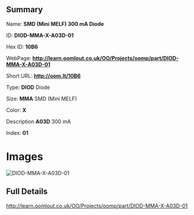 

## Summary
 
Name: __SMD (Mini MELF) 300 mA Diode__

ID: __DIOD-MMA-X-A03D-01__

Hex ID: __10B6__

WebPage: __http://learn.oomlout.co.uk/OO/Projects/oomp/part/DIOD-MMA-X-A03D-01__

Short URL: __http://oom.lt/10B6__


Type: __DIOD__ Diode 

Size: __MMA__ SMD (Mini MELF) 

Color: __X__  

Description __A03D__ 300 mA 

Index: __01__


 # Images
![DIOD-MMA-X-A03D-01](http://oomlout.com/oomp-gen/parts/DIOD-MMA-X-A03D-01/DIOD-MMA-X-A03D-01_420.jpg)



 ## Full Details

 http://learn.oomlout.co.uk/OO/Projects/oomp/part/DIOD-MMA-X-A03D-01















